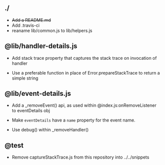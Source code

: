 ## ./

* ~~Add a README.md~~
* Add .travis-ci
* reaname lib/common.js to lib/helpers.js

## @lib/handler-details.js

* Add stack trace property that captures the stack trace on invocation of handler

* Use a preferable function in place of Error.prepareStackTrace to return a simple
  string

## @lib/event-details.js

* Add a _removeEvent() api, as used within @index.js:onRemoveListener to
  eventDetails obj

* Make `eventDetails` have a `name` property for the event name.

* Use debug() within _removeHandler()

## @test

* Remove captureStackTrace.js from this repository into ../../snippets

